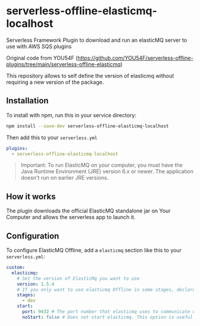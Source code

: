 # serverless-offline-elasticmq-localhost

Serverless Framework Plugin to download and run an elasticMQ server to use with AWS SQS plugins

Original code from YOU54F (https://github.com/YOU54F/serverless-offline-plugins/tree/main/serverless-offline-elasticmq)

This repository allows to self define the version of elasticmq without requiring a new version of the package.

## Installation

To install with npm, run this in your service directory:

```bash
npm install --save-dev serverless-offline-elasticmq-localhost
```

Then add this to your `serverless.yml`

```yml
plugins:
  - serverless-offline-elasticmq-localhost
```

> Important:
> To run ElasticMQ on your computer, you must have the Java Runtime Environment
> (JRE) version 6.x or newer. The application doesn't run on earlier JRE versions.

## How it works

The plugin downloads the official ElasticMQ standalone jar on Your
Computer and allows the serverless app to launch it.

## Configuration

To configure ElasticMQ Offline, add a `elasticmq` section like this to your
`serverless.yml`:

```yml
custom:
  elasticmq:
    # Set the version of ElasticMq you want to use
    version: 1.5.4
    # If you only want to use elasticmq Offline in some stages, declare them here
    stages:
      - dev
    start:
      port: 9432 # The port number that elasticmq uses to communicate with your application. If you don't specify this option, the default port is 9432. If port 8000 is unavailable, this command throws an exception. You can use the port option to specify a different port number
      noStart: false # Does not start elasticmq. This option is useful if you already have a running instance of elasticmq locally
```
